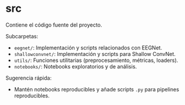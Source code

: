 # src

Contiene el código fuente del proyecto.

Subcarpetas:
- `eegnet/`: Implementación y scripts relacionados con EEGNet.
- `shallowconvnet/`: Implementación y scripts para Shallow ConvNet.
- `utils/`: Funciones utilitarias (preprocesamiento, métricas, loaders).
- `notebooks/`: Notebooks exploratorios y de análisis.

Sugerencia rápida:
- Mantén notebooks reproducibles y añade scripts `.py` para pipelines reproducibles.
